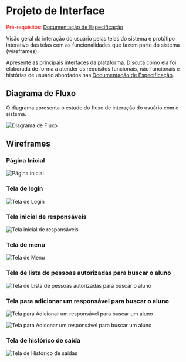 
# Projeto de Interface

<span style="color:red">Pré-requisitos: <a href="2-Especificação do Projeto.md"> Documentação de Especificação</a></span>

Visão geral da interação do usuário pelas telas do sistema e protótipo interativo das telas com as funcionalidades que fazem parte do sistema (wireframes).

 Apresente as principais interfaces da plataforma. Discuta como ela foi elaborada de forma a atender os requisitos funcionais, não funcionais e histórias de usuário abordados nas <a href="2-Especificação do Projeto.md"> Documentação de Especificação</a>.

## Diagrama de Fluxo

O diagrama apresenta o estudo do fluxo de interação do usuário com o sistema.

![Diagrama de Fluxo](https://github.com/ICEI-PUC-Minas-PMV-ADS/ads-2024-1-e3-proj-mov-t5-saida-segura/assets/131215693/147bb84d-5e08-47a8-abc1-0ad45eef14ef)




## Wireframes
 
### Página Inicial

![Página inicial](https://github.com/ICEI-PUC-Minas-PMV-ADS/ads-2024-1-e3-proj-mov-t5-saida-segura/assets/131215693/07595c45-4fdb-4687-9ae7-c2b56c253f46)


### Tela de login

![Tela de Login](https://github.com/ICEI-PUC-Minas-PMV-ADS/ads-2024-1-e3-proj-mov-t5-saida-segura/assets/131215693/6916bec8-370e-4899-8d51-17fd054f0b07)


### Tela inicial de responsáveis

![Tela inicial de responsáveis](https://github.com/ICEI-PUC-Minas-PMV-ADS/ads-2024-1-e3-proj-mov-t5-saida-segura/assets/131215693/f684b000-d1f3-4a0e-b0a3-025e9477171b)


### Tela de menu

![Tela de Menu](https://github.com/ICEI-PUC-Minas-PMV-ADS/ads-2024-1-e3-proj-mov-t5-saida-segura/assets/131215693/431e6db9-53f6-49e1-b189-c934bc8330db)


### Tela de lista de pessoas autorizadas para buscar o aluno

![Tela de Lista de pessoas autorizadas para buscar o aluno](https://github.com/ICEI-PUC-Minas-PMV-ADS/ads-2024-1-e3-proj-mov-t5-saida-segura/assets/131215693/b12b40b8-d307-49b3-96a0-fde75348d2e0)


### Tela para adicionar um responsável para buscar o aluno

![Tela para Adicionar um responsável para buscar um aluno](https://github.com/ICEI-PUC-Minas-PMV-ADS/ads-2024-1-e3-proj-mov-t5-saida-segura/assets/131215693/7f17efe1-6d66-4a23-be3f-5894f5001bbe)

![Tela para Adiconar um responsável para buscar um aluno](https://github.com/ICEI-PUC-Minas-PMV-ADS/ads-2024-1-e3-proj-mov-t5-saida-segura/assets/131215693/49bd0429-35cf-40de-baf2-50b5a2caa9a4)


### Tela de histórico de saída

![Tela de Histórico de saídas](https://github.com/ICEI-PUC-Minas-PMV-ADS/ads-2024-1-e3-proj-mov-t5-saida-segura/assets/131215693/af2c52a7-437c-40f1-af2f-1aaf3de81845)

